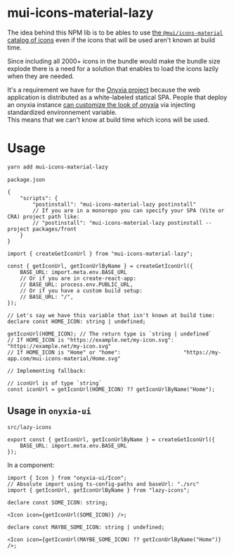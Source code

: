 # mui-icons-material-lazy

The idea behind this NPM lib is to be ables to use [the `@mui/icons-material` catalog of icons](https://mui.com/material-ui/material-icons/) even if
the icons that will be used aren't known at build time.

Since including all 2000+ icons in the bundle would make the bundle size explode there is a need for a solution that enables to load the icons lazily
when they are needed.

It's a requirement we have for the [Onyxia project](https://github.com/InseeFrLab/onyxia) because the web application is distributed as a white-labeled
statical SPA. People that deploy an onyxia instance [can customize the look of onyxia](https://docs.onyxia.sh/admin-doc/theme) via injecting standardized
environnement variable.  
This means that we can't know at build time which icons will be used.

# Usage

```bash
yarn add mui-icons-material-lazy
```

`package.json`

```jsonc
{
    "scripts": {
        "postinstall": "mui-icons-material-lazy postinstall"
        // If you are in a monorepo you can specify your SPA (Vite or CRA) project path like:
        // "postinstall": "mui-icons-material-lazy postinstall --project packages/front
    }
}
```

```tsx
import { createGetIconUrl } from "mui-icons-material-lazy";

const { getIconUrl, getIconUrlByName } = createGetIconUrl({
    BASE_URL: import.meta.env.BASE_URL
    // Or if you are in create-react-app:
    // BASE_URL: process.env.PUBLIC_URL,
    // Or if you have a custom build setup:
    // BASE_URL: "/",
});

// Let's say we have this variable that isn't known at build time:
declare const HOME_ICON: string | undefined;

getIconUrl(HOME_ICON); // The return type is `string | undefined`
// If HOME_ICON is "https://example.net/my-icon.svg":   "https://example.net/my-icon.svg"
// If HOME_ICON is "Home" or "home":                    "https://my-app.com/mui-icons-material/Home.svg"

// Implementing fallback:

// iconUrl is of type `string`
const iconUrl = getIconUrl(HOME_ICON) ?? getIconUrlByName("Home");
```

## Usage in `onyxia-ui`

`src/lazy-icons`

```tsx
export const { getIconUrl, getIconUrlByName } = createGetIconUrl({
    BASE_URL: import.meta.env.BASE_URL
});
```

In a component:

```tsx
import { Icon } from "onyxia-ui/Icon";
// Absolute import using ts-config-paths and baseUrl: "./src"
import { getIconUrl, getIconUrlByName } from "lazy-icons";

declare const SOME_ICON: string;

<Icon icon={getIconUrl(SOME_ICON)} />;

declare const MAYBE_SOME_ICON: string | undefined;

<Icon icon={getIconUrl(MAYBE_SOME_ICON) ?? getIconUrlByName("Home")} />;
```
